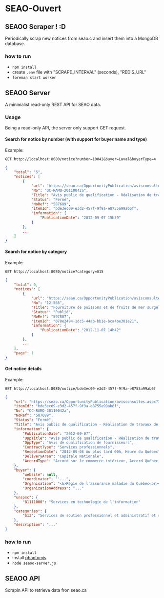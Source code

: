 # SEAO-Ouvert

## SEAOO Scraper ! :D

Periodically scrap new notices from seao.c and insert them into a MongoDB database.

### how to run

* `npm install`
* create `.env` file with "SCRAPE_INTERVAL" (seconds), "REDIS_URL"
* `foreman start worker`

## SEAOO Server

A minimalist read-only REST API for SEAO data.

### Usage

Being a read-only API, the server only support GET request.

#### Search for notice by number (with support for buyer name and type)

Example:

`GET http://localhost:8080/notice?number=10042&buyer=Laval&buyerType=4`

```json
{
    "total": "5",
    "notices": [
        {
            "url": "https://seao.ca/OpportunityPublication/avisconsultes.aspx?ItemId=bde3ec09-e3d2-457f-9f9a-e8755a99ab6f",
            "No": "QC-RAMQ-20110042a",
            "Title": "Avis public de qualification - Réalisation de travaux de coordination de l’exploitation et des activités d’entretien et d’évolution des solutions",
            "Status": "Fermé",
            "NoRef": "587689",
            "itemId": "bde3ec09-e3d2-457f-9f9a-e8755a99ab6f",
            "information": {
                "PublicationDate": "2012-09-07 15h39"
            }
        },
        ...
    ]
}
```

#### Search for notice by category

Example:

`GET http://localhost:8080/notice?category=G15`

```json
{
    "total": 0,
    "notices": [
        {
            "url": "https://seao.ca/OpportunityPublication/avisconsultes.aspx?ItemId=078e2494-1dc5-44ab-bb1e-bca4be301e21",
            "No": "12-565",
            "Title": "Fourniture de poissons et de fruits de mer surgelés pour les restaurants des casinos de Montréal et du Lac-Leamy",
            "Status": "Publié",
            "NoRef": "597807",
            "itemId": "078e2494-1dc5-44ab-bb1e-bca4be301e21",
            "information": {
                "PublicationDate": "2012-11-07 14h42"
            }
        },
        ...
    ],
    "page": 1
}
```

#### Get notice details

Example:

`GET http://localhost:8080/notice/bde3ec09-e3d2-457f-9f9a-e8755a99ab6f`

```json
{
    "url": "https://seao.ca/OpportunityPublication/avisconsultes.aspx?ItemId=bde3ec09-e3d2-457f-9f9a-e8755a99ab6f",
    "itemId": "bde3ec09-e3d2-457f-9f9a-e8755a99ab6f",
    "No": "QC-RAMQ-20110042a",
    "NoRef": "587689",
    "Status": "Fermé",
    "Title": "Avis public de qualification - Réalisation de travaux de coordination de l’exploitation et des activités d’entretien et d’évolution des solutions",
    "information": {
        "PublicationDate": "2012-09-07",
        "OppTitle": "Avis public de qualification - Réalisation de travaux de coordination de l’exploitation et des activités d’entretien et d’évolution des solutions",
        "OppType": "Avis de qualification de fournisseurs",
        "ContractType": "Services professionnels",
        "ReceptionDate": "2012-09-08 Au plus tard 00h, Heure du Québec",
        "DeliveryArea": "Capitale Nationale",
        "AccordType": "Accord sur le commerce intérieur, Accord Québec-Ontario, Accord Québec-Nouveau-Brunswick, Accord Québec-New York"
    },
    "buyer": {
        "website": null,
        "coordinator": "'...",
        "Organisation": "<b>Régie de l'assurance maladie du Québec<br></b>",
        "OrganizationAddress": "..."
    },
    "unspsc": {
        "81111000": "Services en technologie de l'information"
    },
    "categories": {
        "S13": "Services de soutien professionnel et administratif et services de soutien à la gestion"
    },
    "description": "..."
}
```

### how to run

 * `npm install`
 * install [phantomjs](http://phantomjs.org/)
 * `node seaoo-server.js`

## SEAOO API

Scrapin API to retrieve data fron seao.ca
